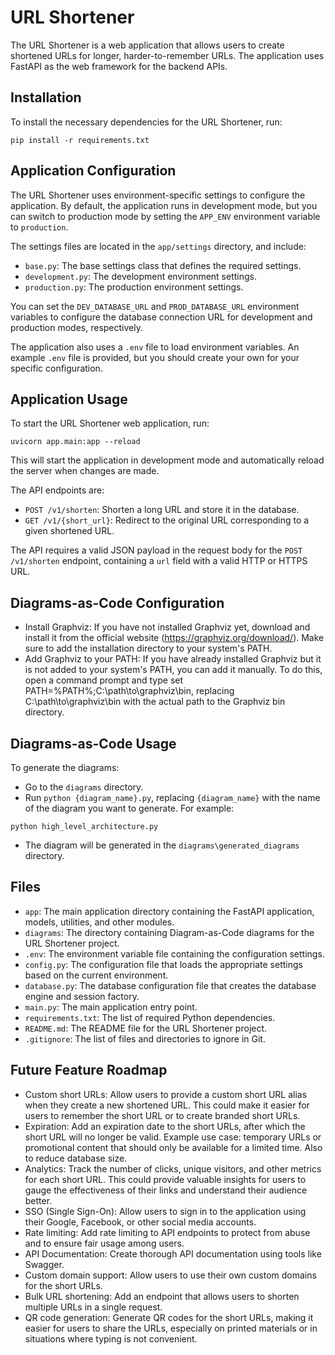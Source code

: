# URL Shortener
The URL Shortener is a web application that allows users to create shortened URLs for longer, harder-to-remember URLs.  The application uses FastAPI as the web framework for the backend APIs.

## Installation
To install the necessary dependencies for the URL Shortener, run:

```
pip install -r requirements.txt
```

## Application Configuration
The URL Shortener uses environment-specific settings to configure the application. By default, the application runs in development mode, but you can switch to production mode by setting the `APP_ENV` environment variable to `production`.

The settings files are located in the `app/settings` directory, and include:

* `base.py`: The base settings class that defines the required settings.
* `development.py`: The development environment settings.
* `production.py`: The production environment settings.

You can set the `DEV_DATABASE_URL` and `PROD_DATABASE_URL` environment variables to configure the database connection URL for development and production modes, respectively.

The application also uses a `.env` file to load environment variables. An example `.env` file is provided, but you should create your own for your specific configuration.



## Application Usage
To start the URL Shortener web application, run:

```
uvicorn app.main:app --reload
```
This will start the application in development mode and automatically reload the server when changes are made.

The API endpoints are:

* `POST /v1/shorten`: Shorten a long URL and store it in the database.
* `GET /v1/{short_url}`: Redirect to the original URL corresponding to a given shortened URL.

The API requires a valid JSON payload in the request body for the `POST /v1/shorten` endpoint, containing a `url` field with a valid HTTP or HTTPS URL.

## Diagrams-as-Code Configuration
* Install Graphviz: If you have not installed Graphviz yet, download and install it from the official website (https://graphviz.org/download/). Make sure to add the installation directory to your system's PATH.
* Add Graphviz to your PATH: If you have already installed Graphviz but it is not added to your system's PATH, you can add it manually. To do this, open a command prompt and type set PATH=%PATH%;C:\path\to\graphviz\bin, replacing C:\path\to\graphviz\bin with the actual path to the Graphviz bin directory.

## Diagrams-as-Code Usage
To generate the diagrams:

* Go to the `diagrams` directory.
* Run `python {diagram_name}.py`, replacing `{diagram_name}` with the name of the diagram you want to generate. For example:
```
python high_level_architecture.py
```
* The diagram will be generated in the `diagrams\generated_diagrams` directory.

## Files
* `app`: The main application directory containing the FastAPI application, models, utilities, and other modules.
* `diagrams`: The directory containing Diagram-as-Code diagrams for the URL Shortener project.
* `.env`: The environment variable file containing the configuration settings.
* `config.py`: The configuration file that loads the appropriate settings based on the current environment.
* `database.py`: The database configuration file that creates the database engine and session factory.
* `main.py`: The main application entry point.
* `requirements.txt`: The list of required Python dependencies.
* `README.md`: The README file for the URL Shortener project.
* `.gitignore`: The list of files and directories to ignore in Git.

## Future Feature Roadmap
* Custom short URLs: Allow users to provide a custom short URL alias when they create a new shortened URL. This could make it easier for users to remember the short URL or to create branded short URLs.
* Expiration: Add an expiration date to the short URLs, after which the short URL will no longer be valid. Example use case: temporary URLs or promotional content that should only be available for a limited time. Also to reduce database size.
* Analytics: Track the number of clicks, unique visitors, and other metrics for each short URL. This could provide valuable insights for users to gauge the effectiveness of their links and understand their audience better.
* SSO (Single Sign-On): Allow users to sign in to the application using their Google, Facebook, or other social media accounts.
* Rate limiting: Add rate limiting to API endpoints to protect from abuse and to ensure fair usage among users.
* API Documentation: Create thorough API documentation using tools like Swagger.
* Custom domain support: Allow users to use their own custom domains for the short URLs.
* Bulk URL shortening: Add an endpoint that allows users to shorten multiple URLs in a single request. 
* QR code generation: Generate QR codes for the short URLs, making it easier for users to share the URLs, especially on printed materials or in situations where typing is not convenient.
